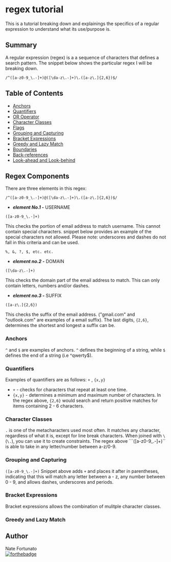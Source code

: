 # regex tutorial

This is a tutorial breaking down and explainings the specifics of a regular expression to understand what its use/purpose is.

## Summary


A regular expression (regex) is a a sequence of characters that defines a search pattern.  The snippet below shows the particular regex I will be breaking down.

```
/^([a-z0-9_\.-]+)@([\da-z\.-]+)\.([a-z\.]{2,6})$/
```


## Table of Contents

- [Anchors](#anchors)
- [Quantifiers](#quantifiers)
- [OR Operator](#or-operator)
- [Character Classes](#character-classes)
- [Flags](#flags)
- [Grouping and Capturing](#grouping-and-capturing)
- [Bracket Expressions](#bracket-expressions)
- [Greedy and Lazy Match](#greedy-and-lazy-match)
- [Boundaries](#boundaries)
- [Back-references](#back-references)
- [Look-ahead and Look-behind](#look-ahead-and-look-behind)

## Regex Components
There are three elements in this regex:
```
/^([a-z0-9_\.-]+)@([\da-z\.-]+)\.([a-z\.]{2,6})$/
```


  - ***element No.1 -*** USERNAME
  ```
  ([a-z0-9_\.-]+)
  ```

This checks the portion of email address to match username.  This cannot contain special characters. snippet below provides an example of the special characters not allowed. Please note: underscores and dashes do not fall in this criteria and can be used.

  ```
  %, &, ?, $, etc. etc.
  ```

  - ***element no.2 -*** DOMAIN
  ```
  ([\da-z\.-]+)
  ```
This checks the domain part of the email address to match. This can only contain letters, numbers and/or dashes.

- ***element no.3 -*** SUFFIX
```
([a-z\.]{2,6})
```
This checks the suffix of the email address. ("gmail.com" and "outlook.com" are examples of a email suffix). The last digits, ```{2,6}```, determines the shortest and longest a suffix can be.



### Anchors
```^``` and ```$``` are examples of anchors.  ```^``` defines the beginning of a string, while ```$``` defines the end of a string (i.e ^qwerty$).


### Quantifiers
Examples of quantifiers are as follows: ```+```  ,  ```{x,y}```
* ```+``` - checks for characters that repeat at least one time.
* ```{x,y}``` - determines a minimum and maximum number of characters. 
In the regex above, ```{2,6}``` would search and return positive matches for items containing 2 - 6 characters.


### Character Classes
```.``` is one of the metacharacters used most often. It matches any character, regardless of what it is, except for line break characters.
When joined with ```\``` (```\.```), you can use it to create constraints.  The regex above ```([a-z0-9_\.-]+)`` is able to take in any letter/number between a-z/0-9.


### Grouping and Capturing
```([a-z0-9_\.-]+)```
Snippet above adds ```+``` and places it after in parentheses, indicating that this will match any letter between a - z, any number between 0 - 9, and allows dashes, underscores and periods.


### Bracket Expressions
Bracket expressions allows the combination of mulitple character classes.


### Greedy and Lazy Match




## Author
Nate Fortunato  
[![forthebadge](https://forthebadge.com/images/badges/oooo-kill-em.svg)](https://forthebadge.com)
